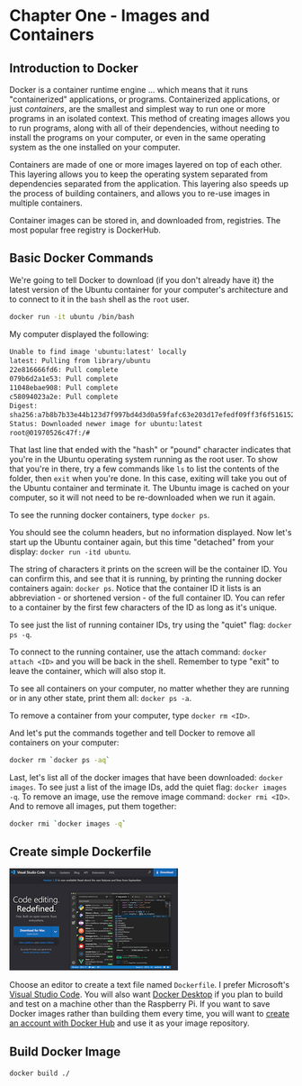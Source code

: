 # Chapter One - Images and Containers

## Introduction to Docker

Docker is a container runtime engine ... which means that it runs "containerized" applications, or programs.  Containerized applications, or just *containers*, are the smallest and simplest way to run one or more programs in an isolated context.  This method of creating images allows you to run programs, along with all of their dependencies, without needing to install the programs on your computer, or even in the same operating system as the one installed on your computer.

Containers are made of one or more images layered on top of each other.  This layering allows you to keep the operating system separated from dependencies separated from the application.  This layering also speeds up the process of building containers, and allows you to re-use images in multiple containers.

Container images can be stored in, and downloaded from, registries.  The most popular free registry is DockerHub.

## Basic Docker Commands

We're going to tell Docker to download (if you don't already have it) the latest version of the Ubuntu container for your computer's architecture and to connect to it in the `bash` shell as the `root` user.

``` bash
docker run -it ubuntu /bin/bash
```

My computer displayed the following: 

```
Unable to find image 'ubuntu:latest' locally
latest: Pulling from library/ubuntu
22e816666fd6: Pull complete
079b6d2a1e53: Pull complete
11048ebae908: Pull complete
c58094023a2e: Pull complete
Digest: sha256:a7b8b7b33e44b123d7f997bd4d3d0a59fafc63e203d17efedf09ff3f6f516152
Status: Downloaded newer image for ubuntu:latest
root@01970526c47f:/#
```

That last line that ended with the "hash" or "pound" character indicates that you're in the Ubuntu operating system running as the root user.  To show that you're in there, try a few commands like `ls` to list the contents of the folder, then `exit` when you're done.  In this case, exiting will take you out of the Ubuntu container and terminate it.  The Ubuntu image is cached on your computer, so it will not need to be re-downloaded when we run it again.

To see the running docker containers, type `docker ps`.

You should see the column headers, but no information displayed.  Now let's start up the Ubuntu container again, but this time "detached" from your display: `docker run -itd ubuntu`.

The string of characters it prints on the screen will be the container ID.  You can confirm this, and see that it is running, by printing the running docker containers again: `docker ps`.  Notice that the container ID it lists is an abbreviation - or shortened version - of the full container ID.  You can refer to a container by the first few characters of the ID as long as it's unique.

To see just the list of running container IDs, try using the "quiet" flag: `docker ps -q`.

To connect to the running container, use the attach command: `docker attach <ID>` and you will be back in the shell.  Remember to type "exit" to leave the container, which will also stop it.

To see all containers on your computer, no matter whether they are running or in any other state, print them all: `docker ps -a`.

To remove a container from your computer, type `docker rm <ID>`.

And let's put the commands together and tell Docker to remove all containers on your computer:

``` bash
docker rm `docker ps -aq`
```

Last, let's list all of the docker images that have been downloaded: `docker images`.  To see just a list of the image IDs, add the quiet flag: `docker images -q`.  To remove an image, use the remove image command: `docker rmi <ID>`.  And to remove all images, put them together:

``` bash
docker rmi `docker images -q`
```

## Create simple Dockerfile

<img src="images/visual-studio-code.png" width="300" height="181" />

Choose an editor to create a text file named `Dockerfile`.  I prefer Microsoft's [Visual Studio Code](https://code.visualstudio.com).  You will also want [Docker Desktop](https://www.docker.com/products/docker-desktop) if you plan to build and test on a machine other than the Raspberry Pi.  If you want to save Docker images rather than building them every time, you will want to [create an account with Docker Hub](https://hub.docker.com/signup) and use it as your image repository.

## Build Docker Image

``` bash
docker build ./
```

